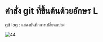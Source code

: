# คำสั่ง git ที่ขึ้นต้นด้วยอักษร L
git log : แสดงบันทึกการเปลี่ยนแปลง


![44](https://github.com/chatladawongkanyon/COM-LAB-I-LabSheet-Week-16/assets/144195963/bb14a7d4-7d42-4008-80f8-9af5f149eed9)


